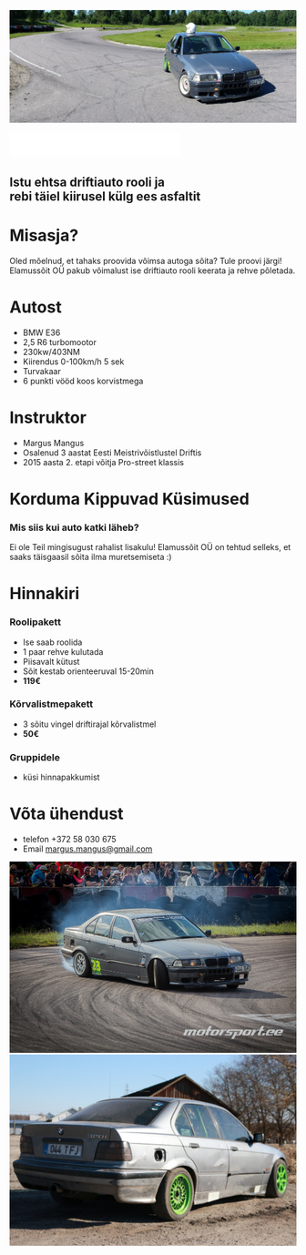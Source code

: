 <div class="hero text-white">

![profile image](images/img1.jpg)

![logo](images/elamussoit.png)

## Istu ehtsa driftiauto rooli ja<br/>rebi täiel kiirusel külg ees asfaltit

</div>

# Misasja?

Oled mõelnud, et tahaks proovida võimsa autoga sõita? Tule proovi järgi! Elamussõit OÜ pakub võimalust ise driftiauto rooli keerata ja rehve põletada.

# Autost

- BMW E36
- 2,5 R6 turbomootor
- 230kw/403NM
- Kiirendus 0-100km/h 5 sek
- Turvakaar
- 6 punkti vööd koos korvistmega

# Instruktor

- Margus Mangus
- Osalenud 3 aastat Eesti Meistrivõistlustel Driftis
- 2015 aasta 2. etapi võitja Pro-street klassis

# Korduma Kippuvad Küsimused

### Mis siis kui auto katki läheb?

Ei ole Teil mingisugust rahalist lisakulu! Elamussõit OÜ on tehtud selleks, et saaks täisgaasil sõita ilma muretsemiseta :)

# Hinnakiri

### Roolipakett

- Ise saab roolida
- 1 paar rehve kulutada
- Piisavalt kütust
- Sõit kestab orienteeruval 15-20min
- **119€**

### Kõrvalistmepakett

- 3 sõitu vingel driftirajal kõrvalistmel
- **50€**

### Gruppidele

- küsi hinnapakkumist

# Võta ühendust

- telefon +372 58 030 675
- Email margus.mangus@gmail.com

![pilt2](images/img3.jpg)
![pilt1](images/img2.jpg)
